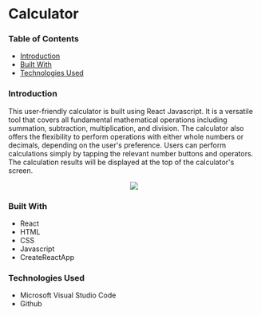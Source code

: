 # Calculator

### Table of Contents

- [Introduction](#introduction)
- [Built With](#built-with)
- [Technologies Used](#technologies-used)

### Introduction

This user-friendly calculator is built using React Javascript. It is a versatile tool that covers all fundamental mathematical operations including summation, subtraction, multiplication, and division. The calculator also offers the flexibility to perform operations with either whole numbers or decimals, depending on the user's preference. Users can perform calculations simply by tapping the relevant number buttons and operators. The calculation results will be displayed at the top of the calculator's screen.

<p align="center">
  <img src="https://github.com/wngkyle/calculator/assets/99611120/00831e5d-f89d-4682-9274-01b6774697df">
</p>

### Built With

- React
- HTML
- CSS
- Javascript
- CreateReactApp

### Technologies Used

- Microsoft Visual Studio Code
- Github
